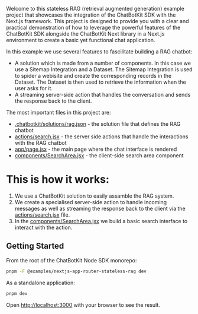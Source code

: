 Welcome to this stateless RAG (retrieval augmented generation) example project that showcases the integration of the ChatBotKit SDK with the Next.js framework. This project is designed to provide you with a clear and practical demonstration of how to leverage the powerful features of the ChatBotKit SDK alongside the ChatBotKit Next library in a Next.js environment to create a basic yet functional chat application.

In this example we use several features to fascilitate building a RAG chatbot:

- A solution which is made from a number of components. In this case we use a Sitemap Integration and a Dataset. The Sitemap Integration is used to spider a webisite and create the corresponding records in the Dataset. The Dataset is then used to retrieve the information when the user asks for it.
- A streaming server-side action that handles the conversation and sends the response back to the client.

The most important files in this project are:

- [.chatbotkit/solutions/rag.json](.chatbotkit/solutions/rag.json) - the solution file that defines the RAG chatbot
- [actions/search.jsx](actions/search.jsx) - the server side actions that handle the interactions with the RAG chatbot
- [app/page.jsx](app/page.jsx) - the main page where the chat interface is rendered
- [components/SearchArea.jsx](components/SearchArea.jsx) - the client-side search area component

# This is how it works:

1. We use a ChatBotKit solution to easily assamble the RAG system.
1. We create a specialised server-side action to handle incoming messages as well as streaming the response back to the client via the [actions/search.jsx](actions/search.jsx) file.
1. In the [components/SearchArea.jsx](components/SearchArea.jsx) we build a basic search interface to interact with the action.

## Getting Started

From the root of the ChatBotKit Node SDK monorepo:

```bash
pnpm -F @examples/nextjs-app-router-stateless-rag dev
```

As a standalone application:

```bash
pnpm dev
```

Open [http://localhost:3000](http://localhost:3000) with your browser to see the result.
